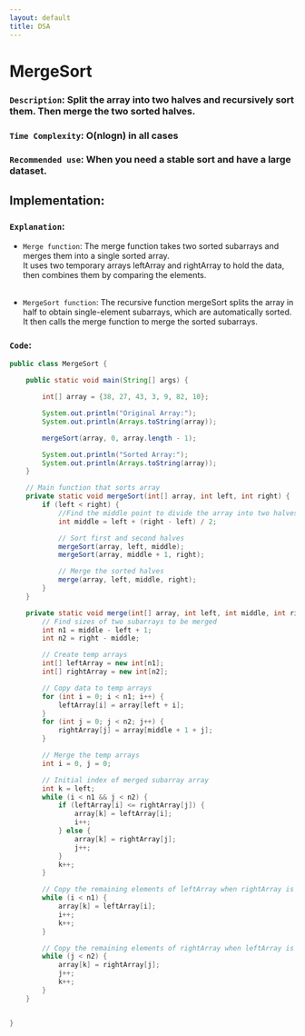 ```yaml
---
layout: default
title: DSA
---
```

# MergeSort
### `Description`: Split the array into two halves and recursively sort them. Then merge the two sorted halves.
### `Time Complexity`: O(nlogn) in all cases
### `Recommended use`: When you need a stable sort and have a large dataset.

## Implementation:
### `Explanation`:

- `Merge function`: The merge function takes two sorted subarrays and merges them into a single sorted array.<br>
  It uses two temporary arrays leftArray and rightArray to hold the data, then combines them by comparing the elements.<br><br>

- `MergeSort function`: The recursive function mergeSort splits the array in half to obtain single-element subarrays, which are automatically sorted.<br>
  It then calls the merge function to merge the sorted subarrays.

### `Code`:
```java
public class MergeSort {

    public static void main(String[] args) {

        int[] array = {38, 27, 43, 3, 9, 82, 10};

        System.out.println("Original Array:");
        System.out.println(Arrays.toString(array));

        mergeSort(array, 0, array.length - 1);

        System.out.println("Sorted Array:");
        System.out.println(Arrays.toString(array));
    }

    // Main function that sorts array
    private static void mergeSort(int[] array, int left, int right) {
        if (left < right) {
            //Find the middle point to divide the array into two halves
            int middle = left + (right - left) / 2;

            // Sort first and second halves
            mergeSort(array, left, middle);
            mergeSort(array, middle + 1, right);

            // Merge the sorted halves
            merge(array, left, middle, right);
        }
    }

    private static void merge(int[] array, int left, int middle, int right) {
        // Find sizes of two subarrays to be merged
        int n1 = middle - left + 1;
        int n2 = right - middle;

        // Create temp arrays
        int[] leftArray = new int[n1];
        int[] rightArray = new int[n2];

        // Copy data to temp arrays
        for (int i = 0; i < n1; i++) {
            leftArray[i] = array[left + i];
        }
        for (int j = 0; j < n2; j++) {
            rightArray[j] = array[middle + 1 + j];
        }

        // Merge the temp arrays
        int i = 0, j = 0;

        // Initial index of merged subarray array   
        int k = left;
        while (i < n1 && j < n2) {
            if (leftArray[i] <= rightArray[j]) {
                array[k] = leftArray[i];
                i++;
            } else {
                array[k] = rightArray[j];
                j++;
            }
            k++;
        }

        // Copy the remaining elements of leftArray when rightArray is empty
        while (i < n1) {
            array[k] = leftArray[i];
            i++;
            k++;
        }

        // Copy the remaining elements of rightArray when leftArray is empty
        while (j < n2) {
            array[k] = rightArray[j];
            j++;
            k++;
        }
    }


}

```